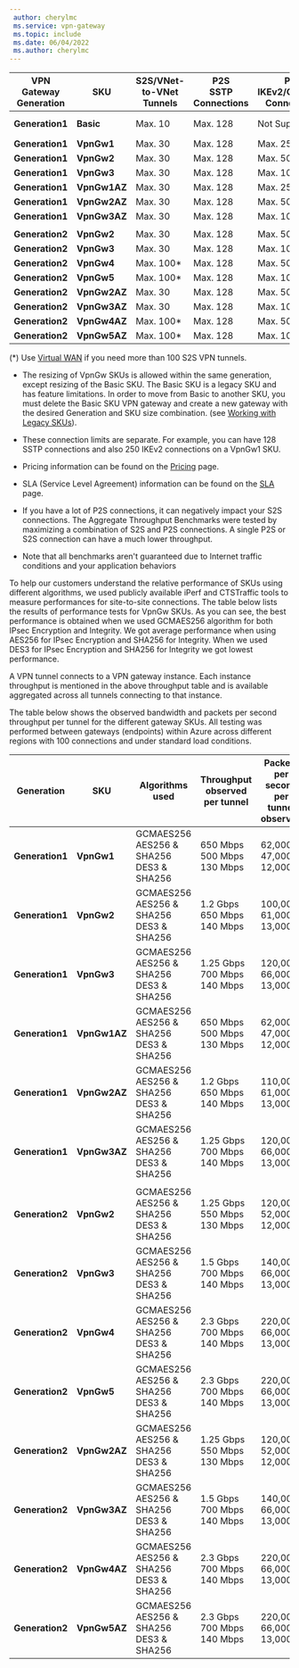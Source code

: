 ```yaml
---
 author: cherylmc
 ms.service: vpn-gateway
 ms.topic: include
 ms.date: 06/04/2022
 ms.author: cherylmc
---
```


|**VPN<br>Gateway<br>Generation** |**SKU**   | **S2S/VNet-to-VNet<br>Tunnels** | **P2S<br> SSTP Connections** | **P2S<br> IKEv2/OpenVPN Connections** | **Aggregate<br>Throughput Benchmark** | **BGP** | **Zone-redundant** |
|---            |---         | ---        | ---       | ---            | ---       | ---       | ---|
|**Generation1**|**Basic**   | Max. 10    | Max. 128  | Not Supported  | 100 Mbps  | Not Supported| No |
|**Generation1**|**VpnGw1**  | Max. 30   | Max. 128  | Max. 250       | 650 Mbps  | Supported | No |
|**Generation1**|**VpnGw2**  | Max. 30   | Max. 128  | Max. 500       | 1 Gbps    | Supported | No |
|**Generation1**|**VpnGw3**  | Max. 30   | Max. 128  | Max. 1000      | 1.25 Gbps | Supported | No |
|**Generation1**|**VpnGw1AZ**| Max. 30   | Max. 128  | Max. 250       | 650 Mbps  | Supported | Yes |
|**Generation1**|**VpnGw2AZ**| Max. 30   | Max. 128  | Max. 500       | 1 Gbps    | Supported | Yes |
|**Generation1**|**VpnGw3AZ**| Max. 30   | Max. 128  | Max. 1000      | 1.25 Gbps | Supported | Yes |
|        |            |            |           |                |           |           |     |
|**Generation2**|**VpnGw2**  | Max. 30   | Max. 128  | Max. 500       | 1.25 Gbps | Supported | No |
|**Generation2**|**VpnGw3**  | Max. 30   | Max. 128  | Max. 1000      | 2.5 Gbps  | Supported | No |
|**Generation2**|**VpnGw4**  | Max. 100*   | Max. 128  | Max. 5000      | 5 Gbps    | Supported | No |
|**Generation2**|**VpnGw5**  | Max. 100*   | Max. 128  | Max. 10000      | 10 Gbps   | Supported | No |
|**Generation2**|**VpnGw2AZ**| Max. 30   | Max. 128  | Max. 500       | 1.25 Gbps | Supported | Yes |
|**Generation2**|**VpnGw3AZ**| Max. 30   | Max. 128  | Max. 1000      | 2.5 Gbps  | Supported | Yes |
|**Generation2**|**VpnGw4AZ**| Max. 100*   | Max. 128  | Max. 5000      | 5 Gbps    | Supported | Yes |
|**Generation2**|**VpnGw5AZ**| Max. 100*   | Max. 128  | Max. 10000      | 10 Gbps   | Supported | Yes |

(*) Use [Virtual WAN](../articles/virtual-wan/virtual-wan-about.md) if you need more than 100 S2S VPN tunnels.

* The resizing of VpnGw SKUs is allowed within the same generation, except resizing of the Basic SKU. The Basic SKU is a legacy SKU and has feature limitations. In order to move from Basic to another SKU, you must delete the Basic SKU VPN gateway and create a new gateway with the desired Generation and SKU size combination. (see [Working with Legacy SKUs](../articles/vpn-gateway/vpn-gateway-about-skus-legacy.md)).

* These connection limits are separate. For example, you can have 128 SSTP connections and also 250 IKEv2 connections on a VpnGw1 SKU.

* Pricing information can be found on the [Pricing](https://azure.microsoft.com/pricing/details/vpn-gateway) page.

* SLA (Service Level Agreement) information can be found on the [SLA](https://azure.microsoft.com/support/legal/sla/vpn-gateway/) page.

* If you have a lot of P2S connections, it can negatively impact your S2S connections. The Aggregate Throughput Benchmarks were tested by maximizing a combination of S2S and P2S connections. A single P2S or S2S connection can have a much lower throughput.
* Note that all benchmarks aren't guaranteed due to Internet traffic conditions and your application behaviors

To help our customers understand the relative performance of SKUs using different algorithms, we used publicly available iPerf and CTSTraffic tools to measure performances for site-to-site connections. The table below lists the results of performance tests for VpnGw SKUs. As you can see, the best performance is obtained when we used GCMAES256 algorithm for both IPsec Encryption and Integrity. We got average performance when using AES256 for IPsec Encryption and SHA256 for Integrity. When we used DES3 for IPsec Encryption and SHA256 for Integrity we got lowest performance.

A VPN tunnel connects to a VPN gateway instance. Each instance throughput is mentioned in the above throughput table and is available aggregated across all tunnels connecting to that instance.

The table below shows the observed bandwidth and packets per second throughput per tunnel for the different gateway SKUs. All testing was performed between gateways (endpoints) within Azure across different regions with 100 connections and under standard load conditions.

|**Generation**|**SKU**   | **Algorithms<br>used** | **Throughput<br>observed per tunnel** | **Packets per second per tunnel<br>observed** |
|---           |---       | ---                 | ---            | ---                    |
|**Generation1**|**VpnGw1**| GCMAES256<br>AES256 & SHA256<br>DES3 & SHA256| 650 Mbps<br>500 Mbps<br>130 Mbps   | 62,000<br>47,000<br>12,000|
|**Generation1**|**VpnGw2**| GCMAES256<br>AES256 & SHA256<br>DES3 & SHA256| 1.2 Gbps<br>650 Mbps<br>140 Mbps | 100,000<br>61,000<br>13,000|
|**Generation1**|**VpnGw3**| GCMAES256<br>AES256 & SHA256<br>DES3 & SHA256| 1.25 Gbps<br>700 Mbps<br>140 Mbps | 120,000<br>66,000<br>13,000|
|**Generation1**|**VpnGw1AZ**| GCMAES256<br>AES256 & SHA256<br>DES3 & SHA256| 650 Mbps<br>500 Mbps<br>130 Mbps   | 62,000<br>47,000<br>12,000|
|**Generation1**|**VpnGw2AZ**| GCMAES256<br>AES256 & SHA256<br>DES3 & SHA256| 1.2 Gbps<br>650 Mbps<br>140 Mbps | 110,000<br>61,000<br>13,000|
|**Generation1**|**VpnGw3AZ**| GCMAES256<br>AES256 & SHA256<br>DES3 & SHA256| 1.25 Gbps<br>700 Mbps<br>140 Mbps | 120,000<br>66,000<br>13,000|
| | |
|**Generation2**|**VpnGw2**| GCMAES256<br>AES256 & SHA256<br>DES3 & SHA256| 1.25 Gbps<br>550 Mbps<br>130 Mbps | 120,000<br>52,000<br>12,000|
|**Generation2**|**VpnGw3**| GCMAES256<br>AES256 & SHA256<br>DES3 & SHA256| 1.5 Gbps<br>700 Mbps<br>140 Mbps | 140,000<br>66,000<br>13,000|
|**Generation2**|**VpnGw4**| GCMAES256<br>AES256 & SHA256<br>DES3 & SHA256| 2.3 Gbps<br>700 Mbps<br>140 Mbps | 220,000<br>66,000<br>13,000|
|**Generation2**|**VpnGw5**| GCMAES256<br>AES256 & SHA256<br>DES3 & SHA256| 2.3 Gbps<br>700 Mbps<br>140 Mbps | 220,000<br>66,000<br>13,000|
|**Generation2**|**VpnGw2AZ**| GCMAES256<br>AES256 & SHA256<br>DES3 & SHA256| 1.25 Gbps<br>550 Mbps<br>130 Mbps | 120,000<br>52,000<br>12,000|
|**Generation2**|**VpnGw3AZ**| GCMAES256<br>AES256 & SHA256<br>DES3 & SHA256| 1.5 Gbps<br>700 Mbps<br>140 Mbps | 140,000<br>66,000<br>13,000|
|**Generation2**|**VpnGw4AZ**| GCMAES256<br>AES256 & SHA256<br>DES3 & SHA256| 2.3 Gbps<br>700 Mbps<br>140 Mbps | 220,000<br>66,000<br>13,000|
|**Generation2**|**VpnGw5AZ**| GCMAES256<br>AES256 & SHA256<br>DES3 & SHA256| 2.3 Gbps<br>700 Mbps<br>140 Mbps | 220,000<br>66,000<br>13,000|
